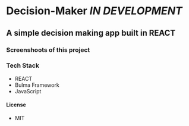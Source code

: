 # Decision-Maker ***IN DEVELOPMENT***

## A simple decision making app built in REACT

### Screenshoots of this project

### Tech Stack

* REACT
* Bulma Framework
* JavaScript

#### License

* MIT
